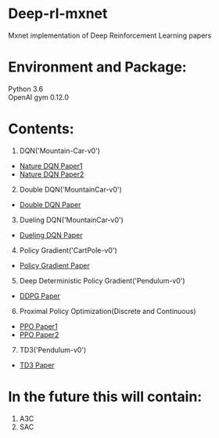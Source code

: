 # Deep-rl-mxnet
 Mxnet implementation of Deep Reinforcement Learning papers
 
# Environment and Package:   
 
 Python 3.6     
 OpenAI gym 0.12.0   

 
# Contents:
 
 1. DQN('Mountain-Car-v0')   
 - [Nature DQN Paper1](https://arxiv.org/abs/1312.5602v1)
 - [Nature DQN Paper2](https://www.nature.com/articles/nature14236)
 2. Double DQN('MountainCar-v0')
 - [Double DQN Paper](https://arxiv.org/abs/1509.06461v3)
 3. Dueling DQN('MountainCar-v0')
 - [Dueling DQN Paper](https://arxiv.org/abs/1511.06581v3)
 4. Policy Gradient('CartPole-v0')   
 - [Policy Gradient Paper](https://papers.nips.cc/paper/1713-policy-gradient-methods-for-reinforcement-learning-with-function-approximation.pdf)
 5. Deep Deterministic Policy Gradient('Pendulum-v0')   
 - [DDPG Paper](https://arxiv.org/abs/1509.02971)
 6. Proximal Policy Optimization(Discrete and Continuous)
 - [PPO Paper1](https://arxiv.org/abs/1707.06347)
 - [PPO Paper2](https://arxiv.org/abs/1707.02286)
 7. TD3('Pendulum-v0')
 - [TD3 Paper](https://arxiv.org/abs/1802.09477)
 
# In the future this will contain:    
 1. A3C   
 2. SAC   
